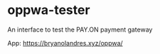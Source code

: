 # oppwa-tester
An interface to test the PAY.ON payment gateway 

App: https://bryanolandres.xyz/oppwa/
